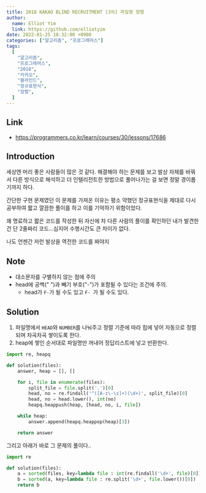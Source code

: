 ```yaml
---
title: 2018 KAKAO BLIND RECRUITMENT [3차] 파일명 정렬
author:
  name: Elliot Yim
  link: https://github.com/elliotyim
date: 2022-01-25 18:32:00 +0900
categories: ["알고리즘", "프로그래머스"]
tags:
  [
    "알고리즘",
    "프로그래머스",
    "2018",
    "카카오",
    "블라인드",
    "정규표현식",
    "정렬",
  ]
---
```


## Link

- https://programmers.co.kr/learn/courses/30/lessons/17686

## Introduction

세상엔 머리 좋은 사람들이 많은 것 같다. 해결해야 하는 문제를 보고 발상 자체를 바꿔서 다른 방식으로 해석하고 더 인텔리전트한 방법으로 풀어나가는 걸 보면 정말 경이롭기까지 하다.

간단한 구현 문제였던 이 문제를 가져온 이유는 평소 약했던 정규표현식을 제대로 다시 공부하여 짧고 깔끔한 풀이를 하고 이를 기억하기 위함이었다.

꽤 명료하고 짧은 코드를 작성한 뒤 자신에 차 다른 사람의 풀이를 확인하던 내가 발견한건 단 2줄짜리 코드...심지어 수행시간도 큰 차이가 없다.

나도 언젠간 저런 발상을 역전한 코드를 짜야지

## Note

- 대소문자를 구별하지 않는 점에 주의
- head에 공백(" ")과 빼기 부호("-")가 포함될 수 있다는 조건에 주의.
  - head가 `F-`가 될 수도 있고 `F- `가 될 수도 있다.

## Solution

1. 파일명에서 `HEAD`와 `NUMBER`를 나눠주고 정렬 기준에 따라 힙에 넣어 자동으로 정렬되며 차곡차곡 쌓이도록 한다.
2. heap에 쌓인 순서대로 파일명만 꺼내어 정답리스트에 넣고 반환한다.

```python
import re, heapq

def solution(files):
    answer, heap = [], []

    for i, file in enumerate(files):
        split_file = file.split('.')[0]
        head, no = re.findall('^([A-z\-\s]+)(\d+)', split_file)[0]
        head, no = head.lower(), int(no)
        heapq.heappush(heap, [head, no, i, file])

    while heap:
        answer.append(heapq.heappop(heap)[3])

    return answer
```

그리고 아래가 바로 그 문제의 풀이다..

```python
import re

def solution(files):
    a = sorted(files, key=lambda file : int(re.findall('\d+', file)[0]))
    b = sorted(a, key=lambda file : re.split('\d+', file.lower())[0])
    return b
```
